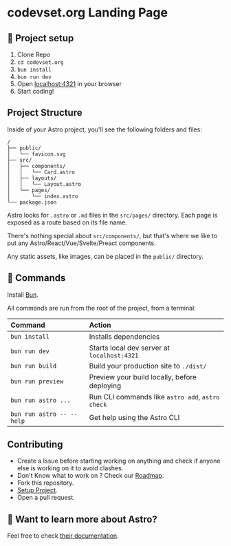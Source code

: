 # codevset.org Landing Page

## 🚀 Project setup

1. Clone Repo
2. `cd codevset.org`
3. `bun install`
4. `bun run dev`
5. Open [localhost:4321](http://localhost:4321) in your browser
6. Start coding!

## Project Structure

Inside of your Astro project, you'll see the following folders and files:

```text
/
├── public/
│   └── favicon.svg
├── src/
│   ├── components/
│   │   └── Card.astro
│   ├── layouts/
│   │   └── Layout.astro
│   └── pages/
│       └── index.astro
└── package.json
```

Astro looks for `.astro` or `.md` files in the `src/pages/` directory. Each page is exposed as a route based on its file name.

There's nothing special about `src/components/`, but that's where we like to put any Astro/React/Vue/Svelte/Preact components.

Any static assets, like images, can be placed in the `public/` directory.

## 🧞 Commands

Install [Bun](https://bun.sh).

All commands are run from the root of the project, from a terminal:

| Command                   | Action                                           |
| :------------------------ | :----------------------------------------------- |
| `bun install`             | Installs dependencies                            |
| `bun run dev`             | Starts local dev server at `localhost:4321`      |
| `bun run build`           | Build your production site to `./dist/`          |
| `bun run preview`         | Preview your build locally, before deploying     |
| `bun run astro ...`       | Run CLI commands like `astro add`, `astro check` |
| `bun run astro -- --help` | Get help using the Astro CLI                     |

## Contributing

-   Create a Issue before starting working on anything and check if anyone else is working on it to avoid clashes.
-   Don't Know what to work on ? Check our [Roadmap](https://github.com/orgs/codevset/projects/1).
-   Fork this repository.
-   [Setup Project](https://github.com/codevset/codevset.org#setup-project).
-   Open a pull request.

## 👀 Want to learn more about Astro?

Feel free to check [their documentation](https://docs.astro.build).
